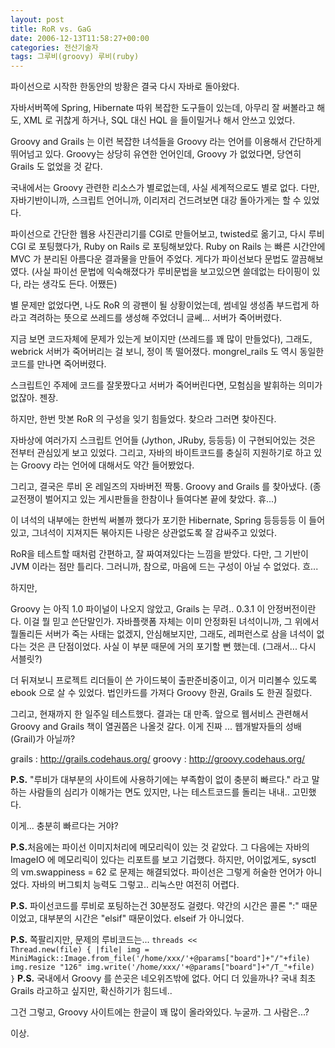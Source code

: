 ```yaml
---
layout: post
title: RoR vs. GaG
date: 2006-12-13T11:58:27+00:00
categories: 전산기술자
tags: 그루비(groovy) 루비(ruby)
---
```

파이선으로 시작한 한동안의 방황은 결국 다시 자바로 돌아왔다.

자바서버쪽에 Spring, Hibernate 따위 복잡한 도구들이 있는데, 아무리 잘 써볼라고 해도, XML 로 귀찮게 하거나, SQL 대신 HQL 을 들이밀거나 해서 안쓰고 있었다.

Groovy and Grails 는 이런 복잡한 녀석들을 Groovy 라는 언어를 이용해서 간단하게 뛰어넘고 있다. Groovy는 상당히 유연한 언어인데, Groovy 가 없었다면, 당연히 Grails 도 없었을 것 같다.

국내에서는 Groovy 관련한 리소스가 별로없는데, 사실 세계적으로도 별로 없다. 다만, 자바기반이니까, 스크립트 언어니까, 이리저리 건드려보면 대강 돌아가게는 할 수 있었다.

파이선으로 간단한 웹용 사진관리기를 CGI로 만들어보고, twisted로 옮기고, 다시 루비 CGI 로 포팅했다가, Ruby on Rails 로 포팅해보았다. Ruby on Rails 는 빠른 시간안에 MVC 가 분리된 아름다운 결과물을 만들어 주었다. 게다가 파이선보다 문법도 깔끔해보였다. (사실 파이선 문법에 익숙해졌다가 루비문법을 보고있으면 쓸데없는 타이핑이 있다, 라는 생각도 든다. 어쨌든)

별 문제만 없었다면, 나도 RoR 의 광팬이 될 상황이었는데, 썸네일 생성좀 부드럽게 하라고 격려하는 뜻으로 쓰레드를 생성해 주었더니 글쎄... 서버가 죽어버렸다.

지금 보면 코드자체에 문제가 있는게 보이지만 (쓰레드를 꽤 많이 만들었다), 그래도, webrick 서버가 죽어버리는 걸 보니, 정이 똑 떨어졌다. mongrel_rails 도 역시 동일한 코드를 만나면 죽어버렸다.

스크립트인 주제에 코드를 잘못짰다고 서버가 죽어버린다면, 모험심을 발휘하는 의미가 없잖아. 젠장.

하지만, 한번 맛본 RoR 의 구성을 잊기 힘들었다. 찾으라 그러면 찾아진다.

자바상에 여러가지 스크립트 언어들 (Jython, JRuby, 등등등) 이 구현되어있는 것은 전부터 관심있게 보고 있었다. 그리고, 자바의 바이트코드를 충실히 지원하기로 하고 있는 Groovy 라는 언어에 대해서도 약간 들어봤었다.

그리고, 결국은 루비 온 레일즈의 자바버전 짝퉁. Groovy and Grails 를 찾아냈다. (종교전쟁이 벌어지고 있는 게시판들을 한참이나 들여다본 끝에 찾았다. 휴...)

이 녀석의 내부에는 한번씩 써볼까 했다가 포기한 Hibernate, Spring 등등등등 이 들어있고, 그녀석이 지져지든 볶아지든 나랑은 상관없도록 잘 감싸주고 있었다.

RoR을 테스트할 때처럼 간편하고, 잘 짜여져있다는 느낌을 받았다. 다만, 그 기반이 JVM 이라는 점만 틀리다. 그러니까, 참으로, 마음에 드는 구성이 아닐 수 없었다. 흐...

하지만,

Groovy 는 아직 1.0 파이널이 나오지 않았고, Grails 는 무려.. 0.3.1 이 안정버전이란다. 이걸 뭘 믿고 쓴단말인가. 자바플랫폼 자체는 이미 안정화된 녀석이니까, 그 위에서 뭘돌리든 서버가 죽는 사태는 없겠지, 안심해보지만, 그래도, 레퍼런스로 삼을 녀석이 없다는 것은 큰 단점이었다. 사실 이 부분 때문에 거의 포기할 뻔 했는데. (그래서... 다시 서블릿?)

더 뒤져보니 프로젝트 리더들이 쓴 가이드북이 출판준비중이고, 이거 미리볼수 있도록 ebook 으로 살 수 있었다. 법인카드를 가져다 Groovy 한권, Grails 도 한권 질렀다.

그리고, 현재까지 한 일주일 테스트했다. 결과는 대 만족. 앞으로 웹서비스 관련해서 Groovy and Grails 책이 열권쯤은 나올것 갈다. 이게 진짜 ... 웹개발자들의 성배(Grail)가 아닐까?

grails : <a href="http://grails.codehaus.org/" target="bb">http://grails.codehaus.org/</a>
groovy : <a href="http://groovy.codehaus.org/" target="bb">http://groovy.codehaus.org/</a>

<b>P.S.</b> "루비가 대부분의 사이트에 사용하기에는 부족함이 없이 충분히 빠르다." 라고 말하는 사람들의 심리가 이해가는 면도 있지만, 나는 테스트코드를 돌리는 내내.. 고민했다.

이게... 충분히 빠르다는 거야?

<b>P.S.</b>처음에는 파이선 이미지처리에 메모리릭이 있는 것 같았다. 그 다음에는 자바의 ImageIO 에 메모리릭이 있다는 리포트를 보고 기겁했다. 하지만, 어이없게도, sysctl 의 vm.swappiness = 62 로 문제는 해결되었다. 파이선은 그렇게 허술한 언어가 아니었다. 자바의 버그퇴치 능력도 그렇고.. 리눅스만 여전히 어렵다.

<b>P.S.</b> 파이선코드를 루비로 포팅하는건 30분정도 걸렸다. 약간의 시간은 콜론 ":" 때문이었고, 대부분의 시간은 "elsif" 때문이었다. elseif 가 아니었다.

<b>P.S.</b> 쪽팔리지만, 문제의 루비코드는...
<code>threads &lt;&lt; Thread.new(file) { |file|
img = MiniMagick::Image.from_file('/home/xxx/'+@params["board"]+"/"+file)
img.resize "126"
img.write('/home/xxx/'+@params["board"]+"/T_"+file)
}</code>
<b>P.S.</b> 국내에서 Groovy 를 쓴곳은 네오위즈밖에 없다. 어디 더 있을까나? 국내 최초 Grails 라고하고 싶지만, 확신하기가 힘드네..

그건 그렇고, Groovy 사이트에는 한글이 꽤 많이 올라와있다. 누굴까. 그 사람은...?

이상.
